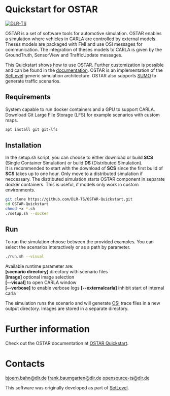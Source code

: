 # Quickstart for OSTAR

[![DLR-TS](https://img.shields.io/badge/developed%20by-DLR%20TS-orange.svg?style=flat&colorA=E1523D&colorB=007D8A)](https://www.dlr.de/en/ts/about-us/the-institute-of-transportation-systems)

OSTAR is a set of software tools for automotive simulation.
OSTAR enables a simulation where vehicles in CARLA are controlled by external models.
Theses models are packaged with FMI and use OSI messages for communication.
The integration of theses models to CARLA is given by the GroundTruth, SensorView and TrafficUpdate messages.

This Quickstart shows how to use OSTAR.
Further customization is possible and can be found in the [documentation](https://github.com/DLR-TS/OSTAR-Quickstart/tree/main/docu).
OSTAR is an implementation of the [SetLevel](https://setlevel.de/en) generic simulation architecture.
OSTAR also supports [SUMO](https://eclipse.dev/sumo/) to generate traffic scenarios.

## Requirements

System capable to run docker containers and a GPU to support CARLA.
Download Git Large File Storage (LFS) for example scenarios with custom maps.
```sh
apt install git git-lfs
```

## Installation

In the setup.sh script, you can choose to either download or build **SCS** (Single Container Simulation) or build **DS** (Distributed Simulation).\
It is recommended to start with the download of **SCS** since the first build of **SCS** takes up to one hour.
Only move to a distributed simulation if neccessary. The distributed simulation starts OSTAR component in separate docker containers.
This is useful, if models only work in custom environments.

```sh
git clone https://github.com/DLR-TS/OSTAR-Quickstart.git
cd OSTAR-Quickstart
chmod +x *.sh
./setup.sh --docker
```

## Run

To run the simulation choose between the provided examples.
You can select the scenarios interactively or as a path by parameter.

```sh
./run.sh --visual
```

Available runtime parameter are:\
**[scenario directory]** directory with scenario files\
**[image]** optional image selection\
**[--visual]** to open CARLA window\
**[--verbose]** to enable verbose logs
**[--externalcarla]** inhibit start of internal carla

The simulation runs the scenario and will generate [OSI](https://www.asam.net/standards/detail/osi) trace files in a new output directory.
Images are stored in a separate directory.

# Further information

Check out the OSTAR documentation at [OSTAR Quickstart](https://github.com/DLR-TS/OSTAR-Quickstart/tree/main/docu).

# Contacts

bjoern.bahn@dlr.de
frank.baumgarten@dlr.de
opensource-ts@dlr.de

This software was originally developed as part of [SetLevel](https://setlevel.de/).
